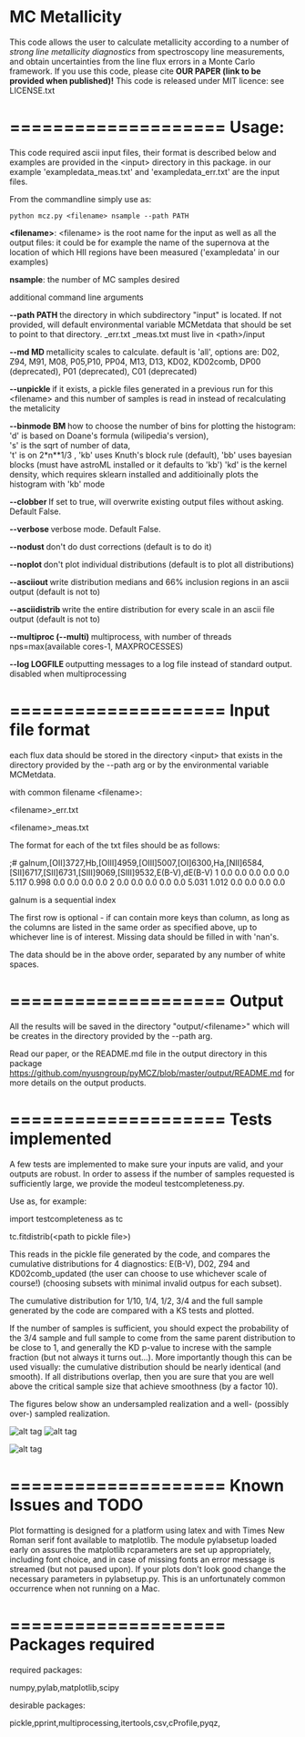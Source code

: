 MC Metallicity
====================

This code allows the user to calculate metallicity according to a number of <i> strong line metallicity diagnostics </i> from spectroscopy line measurements, and obtain uncertainties from the line flux errors in a Monte Carlo framework. If you use this code, please cite <b>OUR PAPER (link to be provided when published)!</b>
This code is released under MIT licence: see LICENSE.txt

====================
Usage:
====================
This code required ascii input files, their format is described below and examples are provided in the \<input\> directory in this package.  in our example 'exampledata_meas.txt' and 'exampledata_err.txt' are the input files. 

From the commandline simply use as:
```
python mcz.py <filename> nsample --path PATH 
```
<b>\<filename\></b>: \<filename\> is the root name for the input as well as all the output files: it could be for example the name of the supernova at the location of which HII regions have been measured ('exampledata' in our examples)

<b>nsample</b>: the number of MC samples desired 

additional command line arguments

 <b> --path PATH  </b>         the directory in which subdirectory "input" is located. If not provided, will default
                        environmental variable MCMetdata that should be set to point to that directory. 
                        _err.txt _meas.txt must live in \<path\>/input
                        
 <b> --md MD      </b>         metallicity scales to calculate. default is 'all',
                        options are: D02, Z94, M91, M08, P05,P10, PP04, M13, D13, KD02,
                        KD02comb, DP00 (deprecated), P01 (deprecated), C01 (deprecated)
                        
<b>  --unpickle    </b>        if it exists, a pickle files generated in a previous run for this \<filename\> and this 
                        number of samples is read in instead of recalculating the metalicity

<b>  --binmode  BM  </b>         how to choose the number of bins for plotting the histogram:
                            'd' is based on Doane's formula (wilipedia's version),  
                            's' is the sqrt of number of data,        
                            't' is on 2*n**1/3 , 
                            'kb' uses Knuth's block rule (default), 
                            'bb' uses bayesian blocks (must have astroML installed or it defaults to 'kb')
                            'kd' is the kernel density, which requires sklearn installed and additioinally plots the                             histogram with 'kb' mode

<b>  --clobber   </b>          If set to true, will overwrite existing output files without asking. Default False.

<b>  --verbose   </b>          verbose mode. Default False.

<b>  --nodust    </b>          don't do dust corrections (default is to do it)

<b>  --noplot    </b>          don't plot individual distributions (default is to
                        plot all distributions)

<b>  --asciiout   </b>         write distribution medians and 66% inclusion regions in an ascii output (default is not
                        to)
                        
<b>  --asciidistrib  </b>       write the entire distribution for every scale in an ascii file output (default is not to)
                        
                        
<b>  --multiproc (--multi)  </b>         multiprocess, with number of threads nps=max(available cores-1, MAXPROCESSES)

<b>  --log LOGFILE  </b>       outputting messages to a log file instead of standard output. disabled when multiprocessing


====================
Input file format
====================
each flux data should be stored in the directory \<input\> that exists in the directory provided by the --path arg or by the environmental variable MCMetdata. 

with common filename \<filename\>:

\<filename\>_err.txt

\<filename\>_meas.txt 

The format for each of the txt files should be as follows:


;# galnum,[OII]3727,Hb,[OIII]4959,[OIII]5007,[OI]6300,Ha,[NII]6584,[SII]6717,[SII]6731,[SIII]9069,[SIII]9532,E(B-V),dE(B-V)
       1     0.0     0.0     0.0     0.0     0.0   5.117   0.998     0.0     0.0     0.0     0.0
       2     0.0     0.0     0.0     0.0     0.0   5.031   1.012     0.0     0.0     0.0     0.0
       
       
galnum is a sequential index


The first row is optional - if can contain more keys than column, as long as the columns are listed in the same order as specified above, up to whichever line is of interest. Missing data should be filled in with 'nan's.

The data should be in the above order, separated by any number of white spaces.


====================
Output
====================
All the results will be saved in the directory "output/\<filename\>" which will be creates in the directory provided by the --path arg.

Read our paper, or the README.md file in the output directory in this package https://github.com/nyusngroup/pyMCZ/blob/master/output/README.md for more details on the output products.


====================
Tests implemented
====================

A few tests are implemented to make sure your inputs are valid, and your outputs are robust. 
In order to assess if the number of samples requested is sufficiently large, we provide the modeul testcompleteness.py. 

Use as, for example: 

import testcompleteness as tc

tc.fitdistrib(\<path to pickle file\>)


This reads in the pickle file generated by the code, and compares the cumulative distributions for 4 diagnostics: E(B-V), D02, Z94 and KD02comb_updated (the user can choose to use whichever scale of course!) (choosing subsets with minimal invalid outpus for each subset).  

The cumulative distribution for 1/10, 1/4, 1/2, 3/4 and the full sample generated by the code are compared with a KS tests and plotted. 

If the number of samples is sufficient, you should expect the probability of the 3/4 sample and full sample to come from the same parent distribution to be close to 1, and generally the KD p-value to increse with the sample fraction (but not always it turns out...). More importantly though this can be used visually: the cumulative distribution should be nearly identical (and smooth). If all distributions overlap, then you are sure that you are well above the critical sample size that achieve smoothness (by a factor 10).

The figures below show an undersampled realization and a well- (possibly over-) sampled realization.




![alt tag](https://github.com/fedhere/MC_Metalicity/blob/master/output/exampledata/exampledata_n200_testcomplete.png)
![alt tag](https://github.com/fedhere/MC_Metalicity/blob/master/output/exampledata/exampledata_n2000_testcomplete.png)


![alt tag](https://github.com/fedhere/MC_Metalicity/blob/master/output/exampledata/exampledata_n20000_testcomplete.png)


 
====================
Known Issues and TODO
====================

Plot formatting is designed for a platform using latex and with Times New Roman serif font available to matplotlib. The module pylabsetup loaded early on assures the matplotlib rcparameters are set up appropriately, including font choice, and in case of missing fonts an error message is streamed (but not paused upon). If your plots don't look good change the necessary parameters in pylabsetup.py. This is an unfortunately common occurrence when not running on a Mac.


====================
Packages required
====================
required packages:

numpy,pylab,matplotlib,scipy

desirable packages:

pickle,pprint,multiprocessing,itertools,csv,cProfile,pyqz,
